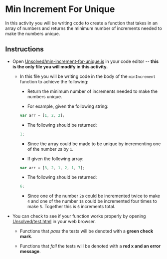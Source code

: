 # Min Increment For Unique

In this activity you will be writing code to create a function that takes in an array of numbers and returns the minimum number of increments needed to make the numbers unique.

## Instructions

* Open [Unsolved/min-increment-for-unique.js](Unsolved/min-increment-for-unique.js) in your code editor -- **this is the only file you will modify in this activity.**

  * In this file you will be writing code in the body of the `minIncrement` function to achieve the following:

    * Return the minimum number of increments needed to make the numbers unique.

    * For example, given the following string:

    ```js
    var arr = [1, 2, 2];
    ```

    * The following should be returned:

    ```js
    1;
    ```

    * Since the array could be made to be unique by incrementing one of the number `2`s by `1`.

    * If given the following array:

    ```js
    var arr = [3, 2, 1, 2, 1, 7];
    ```

    * The following should be returned:

    ```js
    6;
    ```

    * Since one of the number `2`s could be incremented twice to make `4` and one of the number `1`s could be incremented four times to make `5`. Together this is `6` increments total.

* You can check to see if your function works properly by opening [Unsolved/test.html](Unsolved/test.html) in your web browser.

  * Functions that _pass_ the tests will be denoted with a **green check mark**.

  * Functions that _fail_ the tests will be denoted with a **red x and an error message**.

